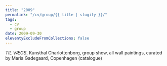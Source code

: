```yaml
---
title: "2009"
permalink: "/cv/group/{{ title | slugify }}/"
tags:
  - cv
  - group
date: 2009-09-30
eleventyExcludeFromCollections: false
---
```


<em>TIL VÆGS</em>, Kunsthal Charlottenborg, group show, all wall paintings, curated by Maria Gadegaard, Copenhagen (catalogue)